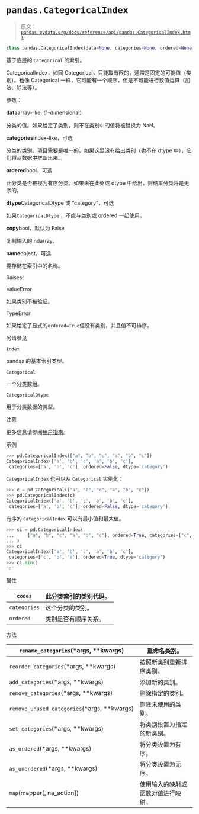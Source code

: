 # `pandas.CategoricalIndex`

> 原文：[`pandas.pydata.org/docs/reference/api/pandas.CategoricalIndex.html`](https://pandas.pydata.org/docs/reference/api/pandas.CategoricalIndex.html)

```py
class pandas.CategoricalIndex(data=None, categories=None, ordered=None, dtype=None, copy=False, name=None)
```

基于底层的 `Categorical` 的索引。

CategoricalIndex，如同 Categorical，只能取有限的，通常是固定的可能值（类别）。也像 Categorical 一样，它可能有一个顺序，但是不可能进行数值运算（加法、除法等）。

参数：

**data**array-like（1-dimensional）

分类的值。如果给定了类别，则不在类别中的值将被替换为 NaN。

**categories**index-like，可选

分类的类别。项目需要是唯一的。如果这里没有给出类别（也不在 dtype 中），它们将从数据中推断出来。

**ordered**bool，可选

此分类是否被视为有序分类。如果未在此处或 dtype 中给出，则结果分类将是无序的。

**dtype**CategoricalDtype 或 “category”，可选

如果`CategoricalDtype` ，不能与类别或 ordered 一起使用。

**copy**bool，默认为 False

复制输入的 ndarray。

**name**object，可选

要存储在索引中的名称。

Raises:

ValueError

如果类别不被验证。

TypeError

如果给定了显式的`ordered=True`但没有类别，并且值不可排序。

另请参见

`Index`

pandas 的基本索引类型。

`Categorical`

一个分类数组。

`CategoricalDtype`

用于分类数据的类型。

注意

更多信息请参阅[用户指南](https://pandas.pydata.org/pandas-docs/stable/user_guide/advanced.html#categoricalindex)。

示例

```py
>>> pd.CategoricalIndex(["a", "b", "c", "a", "b", "c"])
CategoricalIndex(['a', 'b', 'c', 'a', 'b', 'c'],
 categories=['a', 'b', 'c'], ordered=False, dtype='category') 
```

`CategoricalIndex` 也可以从 `Categorical` 实例化：

```py
>>> c = pd.Categorical(["a", "b", "c", "a", "b", "c"])
>>> pd.CategoricalIndex(c)
CategoricalIndex(['a', 'b', 'c', 'a', 'b', 'c'],
 categories=['a', 'b', 'c'], ordered=False, dtype='category') 
```

有序的 `CategoricalIndex` 可以有最小值和最大值。

```py
>>> ci = pd.CategoricalIndex(
...     ["a", "b", "c", "a", "b", "c"], ordered=True, categories=["c", "b", "a"]
... )
>>> ci
CategoricalIndex(['a', 'b', 'c', 'a', 'b', 'c'],
 categories=['c', 'b', 'a'], ordered=True, dtype='category')
>>> ci.min()
'c' 
```

属性

| `codes` | 此分类索引的类别代码。 |
| --- | --- |
| `categories` | 这个分类的类别。 |
| `ordered` | 类别是否有顺序关系。 |

方法

| `rename_categories`(*args, **kwargs) | 重命名类别。 |
| --- | --- |
| `reorder_categories`(*args, **kwargs) | 按照新类别重新排序类别。 |
| `add_categories`(*args, **kwargs) | 添加新的类别。 |
| `remove_categories`(*args, **kwargs) | 删除指定的类别。 |
| `remove_unused_categories`(*args, **kwargs) | 删除未使用的类别。 |
| `set_categories`(*args, **kwargs) | 将类别设置为指定的新类别。 |
| `as_ordered`(*args, **kwargs) | 将分类设置为有序。 |
| `as_unordered`(*args, **kwargs) | 将分类设置为无序。 |
| `map`(mapper[, na_action]) | 使用输入的映射或函数对值进行映射。 |
